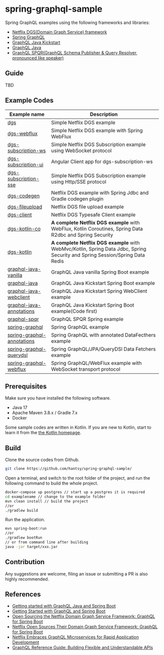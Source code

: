 # spring-graphql-sample

Spring GraphQL examples using the following frameworks and libraries:

* [Netflix DGS(Domain Graph Service) framework](https://netflix.github.io/dgs/) 
* [Spring GraphQL](https://github.com/spring-projects/spring-graphql)
* [GraphQL Java Kickstart](https://www.graphql-java-kickstart.com/)
* [GraphQL Java](https://www.graphql-java.com/)
* [GraphQL SPQR(GraphQL Schema Publisher & Query Resolver, pronounced like speaker)](https://github.com/leangen/graphql-spqr)

## Guide

TBD

## Example Codes
|  Example name       | Description     |
| ---- | ---- |
|[dgs](./dgs)  | Simple Netflix DGS example|
|[dgs-webflux](./dgs-webflux)| Simple Netflix DGS example with Spring WebFlux|
|[dgs-subscription-ws](./dgs-subscription-ws) | Simple Netflix DGS Subscription example using WebSocket protocol|
|[dgs-subscription-ui](./dgs-subscription-ui)  | Angular Client app for dgs-subscription-ws|
|[dgs-subscription-sse](./dgs-subscription-sse)  | Simple Netflix DGS Subscription example using Http/SSE protocol|
|[dgs-codegen](./dgs-codegen) | Netflix DGS example with Spring Jdbc and Gradle codegen plugin|
|[dgs-fileupload](./dgs-fileupload) | Netflix DGS file upload example|
|[dgs-client](./dgs-client) | Netflix DGS Typesafe Client example|
|[dgs-kotlin-co](./dgs-kotlin-co) | **A complete Netflix DGS example** with WebFlux, Kotlin Coroutines, Spring Data R2dbc and Spring Security|
|[dgs-kotlin](./dgs-kotlin) | **A complete Netflix DGS example** with WebMvc/Kotlin, Spring Data Jdbc, Spring Security and Spring Session/Spring Data Redis|
|[graphql-java-vanilla](./graphql-java-vanilla) | GraphQL Java vanilla Spring Boot example|
|[graphql-java](./graphql-java)  | GraphQL Java Kickstart Spring Boot example|
|[graphql-java-webclient](./graphql-java-webclient) | GraphQL Java Kickstart Spring WebClient example|
|[graphql-java-annotations](./graphql-java-annotations) | GraphQL Java Kickstart Spring Boot example(Code first)|
|[graphql-spqr](./graphql-spqr)| GraphQL SPQR Spring example|
|[spring-graphql](./spring-graphql) | Spring GraphQL example|
|[spring-graphql-annotations](./spring-graphql-annotations) | Spring GraphQL with annotated DataFecthers example|
|[spring-graphql-querydsl](./spring-graphql-querydsl)| Spring GraphQL/JPA/QueryDSl Data Fetchers example|
|[spring-graphql-webflux](./spring-graphql-webflux) | Spring GraphQL/WebFlux example with WebSocket transport protocol |


## Prerequisites

Make sure you have installed the following software.

* Java 17 
* Apache Maven 3.8.x / Gradle 7.x
* Docker

Some sample codes are written in Kotlin. If you are new to Kotlin, start to learn it from the [the Kotlin homepage](https://kotlinlang.org/).

## Build 

Clone the source codes from Github.

```bash
git clone https://github.com/hantsy/spring-graphql-sample/
```

Open a terminal, and switch to the root folder of the project, and run the following command to build the whole project.

```bash
docker-compose up postgres // start up a postgres it is required
cd examplename // change to the example folder
mvn clean install // build the project
//or
./gradlew build
```

Run the application.

```bash
mvn spring-boot:run 
//or 
./gradlew bootRun
// or from command line after building
java -jar target/xxx.jar
```


## Contribution

Any suggestions are welcome, filing an issue or submitting a PR is also highly recommended.  



## References

* [Getting started with GraphQL Java and Spring Boot](https://www.graphql-java.com/tutorials/getting-started-with-spring-boot/)
* [Getting Started with GraphQL and Spring Boot](https://www.baeldung.com/spring-graphql)
* [Open Sourcing the Netflix Domain Graph Service Framework: GraphQL for Spring Boot](https://netflixtechblog.com/open-sourcing-the-netflix-domain-graph-service-framework-graphql-for-spring-boot-92b9dcecda18)
* [Netflix Open Sources Their Domain Graph Service Framework: GraphQL for Spring Boot ](https://www.infoq.com/news/2021/02/netflix-graphql-spring-boot/)
* [Netflix Embraces GraphQL Microservices for Rapid Application Development ](https://www.infoq.com/news/2021/03/netflix-graphql-microservices/)
* [GraphQL Reference Guide: Building Flexible and Understandable APIs ](https://www.infoq.com/articles/GraphQL-ultimate-guide/)
